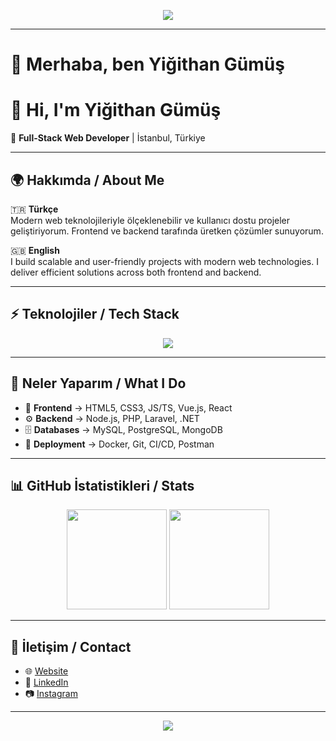 <!-- PROFIL HEADER -->
<p align="center">
  <img src="https://capsule-render.vercel.app/api?type=waving&color=gradient&height=220&section=header&text=Yiğithan%20Gümüş&fontSize=50&animation=fadeIn&fontAlignY=40&desc=Full-Stack%20Web%20Developer&descAlignY=60" />
</p>

---

# 👋 Merhaba, ben **Yiğithan Gümüş**  
# 👋 Hi, I'm **Yiğithan Gümüş**

🚀 **Full-Stack Web Developer** | İstanbul, Türkiye  

---

## 🌍 Hakkımda / About Me

🇹🇷 **Türkçe**  
Modern web teknolojileriyle ölçeklenebilir ve kullanıcı dostu projeler geliştiriyorum. Frontend ve backend tarafında üretken çözümler sunuyorum.  

🇬🇧 **English**  
I build scalable and user-friendly projects with modern web technologies. I deliver efficient solutions across both frontend and backend.  

---

## ⚡ Teknolojiler / Tech Stack

<p align="center">
  <img src="https://skillicons.dev/icons?i=html,css,js,ts,vue,react,php,laravel,nodejs,cs,dotnet,mysql,postgres,mongodb,docker,git,vscode" />
</p>

---

## 📂 Neler Yaparım / What I Do

- 🎨 **Frontend** → HTML5, CSS3, JS/TS, Vue.js, React  
- ⚙️ **Backend** → Node.js, PHP, Laravel, .NET  
- 🗄️ **Databases** → MySQL, PostgreSQL, MongoDB  
- 🚀 **Deployment** → Docker, Git, CI/CD, Postman  

---

## 📊 GitHub İstatistikleri / Stats

<p align="center">
  <img src="https://github-readme-stats.vercel.app/api?username=YigithanGumus&show_icons=true&theme=radical" height="160" />
  <img src="https://github-readme-stats.vercel.app/api/top-langs/?username=YigithanGumus&layout=compact&theme=radical" height="160" />
</p>

---

## 🤝 İletişim / Contact

- 🌐 [Website](https://yigithangumus.com)  
- 💼 [LinkedIn](https://linkedin.com/in/yiğithan-gümüş-b66060228/)  
- 📷 [Instagram](https://instagram.com/yigithangumus)  

---

<p align="center">
  <img src="https://capsule-render.vercel.app/api?type=waving&color=gradient&height=120&section=footer" />
</p>
